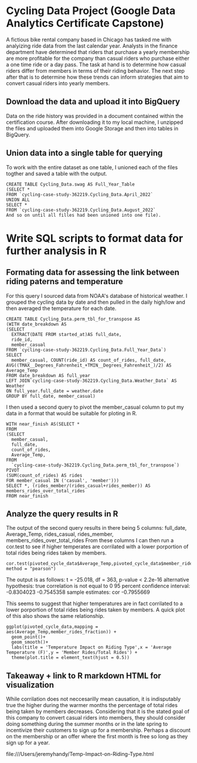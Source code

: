 # Cycling Data Project (Google Data Analytics Certificate Capstone)

A fictious bike rental company based in Chicago has tasked me with analyizing ride data from the last calendar year. Analysts in the finance department have determined that riders that purchase a yearly membership are more profitable for the company than casual riders who purchase either a one time ride or a day pass. The task at hand is to determine how casual riders differ from members in terms of their riding behavior. The next step after that is to determine how these trends can inform strategies that aim to convert casual riders into yearly members.

## Download the data and upload it into BigQuery

Data on the ride history was provided in a document contained within the certification course. After downloading it to my local machine, I unzipped the files and uploaded them into Google Storage and then into tables in BigQuery.

## Union data into a single table for querying

To work with the entire dataset as one table, I unioned each of the files togther and saved a table with the output.


```
CREATE TABLE Cycling_Data.swag AS Full_Year_Table
(SELECT *
FROM `cycling-case-study-362219.Cycling_Data.April_2022`
UNION ALL
SELECT *
FROM `cycling-case-study-362219.Cycling_Data.August_2022`
And so on until all filles had been unioned into one file).
```
# Write SQL scripts to format data for further analysis in R

## Formating data for assessing the link between riding paterns and temperature 

For this query I sourced data from NOAA's database of historical weather. I grouped the cycling data by date and then pulled in the daily high/low and then averaged the temperature for each date. 

```
CREATE TABLE Cycling_Data.perm_tbl_for_transpose AS 
(WITH date_breakdown AS 
(SELECT 
  EXTRACT(DATE FROM started_at)AS full_date,
  ride_id,
  member_casual
FROM `cycling-case-study-362219.Cycling_Data.Full_Year_Data`)
SELECT
  member_casual, COUNT(ride_id) AS count_of_rides, full_date, AVG((TMAX__Degrees_Fahrenheit_+TMIN__Degrees_Fahrenheit_)/2) AS Average_Temp
FROM date_breakdown AS full_year
LEFT JOIN`cycling-case-study-362219.Cycling_Data.Weather_Data` AS Weather
ON full_year.full_date = weather.date
GROUP BY full_date, member_casual)
```
I then used a second query to pivot the member_casual column to put my data in a format that would be suitable for ploting in R.

```
WITH near_finish AS(SELECT *
FROM 
(SELECT
  member_casual,
  full_date,
  count_of_rides,
  Average_Temp,
FROM
  `cycling-case-study-362219.Cycling_Data.perm_tbl_for_transpose`)
PIVOT
(SUM(count_of_rides) AS rides
FOR member_casual IN ('casual', 'member')))
SELECT *, (rides_member/(rides_casual+rides_member)) AS members_rides_over_total_rides
FROM near_finish
```

## Analyze the query results in R

The output of the second query results in there being 5 columns: full_date,	Average_Temp,	rides_casual,	rides_member,	members_rides_over_total_rides
From these columns I can then run a cor.test to see if higher temperates are corrilated with a lower porportion of total rides being rides taken by members.

```
cor.test(pivoted_cycle_data$Average_Temp,pivoted_cycle_data$member_rides_fraction, method = "pearson")
```
The output is as follows: 
t = -25.018, df = 363, p-value < 2.2e-16
alternative hypothesis: true correlation is not equal to 0
95 percent confidence interval:
 -0.8304023 -0.7545358
sample estimates:
       cor 
-0.7955669

This seems to suggest that higher temperatures are in fact corrilated to a lower porportion of total rides being rides taken by members.
A quick plot of this also shows the same relationship.
```
ggplot(pivoted_cycle_data,mapping = aes(Average_Temp,member_rides_fraction)) +
  geom_point()+
  geom_smooth()+
  labs(title = 'Temperature Impact on Riding Type',x = 'Average Temperature (F)',y = 'Member Rides/Total Rides') +
  theme(plot.title = element_text(hjust = 0.5))  
```
## Takeaway + link to R markdown HTML for visualization

While corrilation does not neccesarilly mean causation, it is indisputably true the higher during the warmer months the percentage of total rides being taken by members decreases. Considering that it is the stated goal of this company to convert casual riders into members, they should consider doing something during the summer months or in the late spring to incentivize their customers to sign up for a membership. Perhaps a discount on the membership or an offer where the first month is free so long as they sign up for a year. 

file:///Users/jeremyhandy/Temp-Impact-on-Riding-Type.html
  
